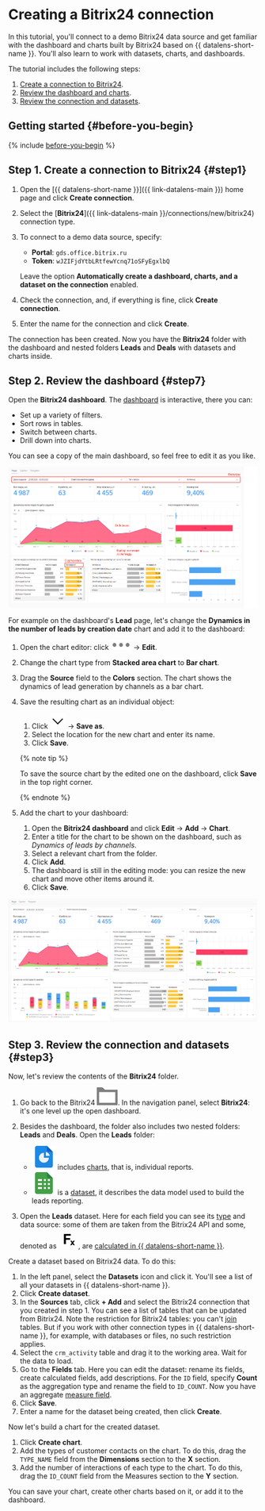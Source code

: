 # Creating a Bitrix24 connection

In this tutorial, you'll connect to a demo Bitrix24 data source and get familiar with the dashboard and charts built by Bitrix24 based on {{ datalens-short-name }}. You'll also learn to work with datasets, charts, and dashboards.

The tutorial includes the following steps:

1. [Create a connection to Bitrix24](#step1).
1. [Review the dashboard and charts](#step2).
1. [Review the connection and datasets](#step3).


## Getting started {#before-you-begin}

{% include [before-you-begin](../includes/before-you-begin-datalens.md) %}


## Step 1. Create a connection to Bitrix24 {#step1}

1. Open the [{{ datalens-short-name }}]({{ link-datalens-main }}) home page and click **Create connection**.

1. Select the [**Bitrix24**]({{ link-datalens-main }}/connections/new/bitrix24) connection type.

1. To connect to a demo data source, specify:
   * **Portal**: `gds.office.bitrix.ru`
   * **Token**: `wJZIFjdYtbLRtfewYcnq71oSFyEgxlbQ`

   Leave the option **Automatically create a dashboard, charts, and a dataset on the connection** enabled.

1. Check the connection, and, if everything is fine, click **Create connection**.

1. Enter the name for the connection and click **Create**.

The connection has been created. Now you have the **Bitrix24** folder with the dashboard and nested folders **Leads** and **Deals** with datasets and charts inside.

## Step 2. Review the dashboard {#step7}

Open the **Bitrix24 dashboard**. The [dashboard](../../datalens/concepts/dashboard.md) is interactive, there you can:
* Set up a variety of filters.
* Sort rows in tables.
* Switch between charts.
* Drill down into charts.

You can see a copy of the main dashboard, so feel free to edit it as you like.

![bitrix24-dashboard](../../_assets/datalens/solution-14/bitrix24-dashboard.png)

For example on the dashboard's **Lead** page, let's change the **Dynamics in the number of leads by creation date** chart and add it to the dashboard:

1. Open the chart editor: click ![image](../../_assets/datalens/horizontal-ellipsis.svg) → **Edit**.

1. Change the chart type from **Stacked area chart** to **Bar chart**.

1. Drag the **Source** field to the **Colors** section.
   The chart shows the dynamics of lead generation by channels as a bar chart.
1. Save the resulting chart as an individual object:
   1. Click ![image](../../_assets/datalens/arrow-down.svg) → **Save as**.
   1. Select the location for the new chart and enter its name.
   1. Click **Save**.

   {% note tip %}

   To save the source chart by the edited one on the dashboard, click **Save** in the top right corner.

   {% endnote %}

1. Add the chart to your dashboard:
   1. Open the **Bitrix24 dashboard** and click **Edit** → **Add** → **Chart**.
   1. Enter a title for the chart to be shown on the dashboard, such as _Dynamics of leads by channels_.
   1. Select a relevant chart from the folder.
   1. Click **Add**.
   1. The dashboard is still in the editing mode: you can resize the new chart and move other items around it.
   1. Click **Save**.

![bitrix24-updated-dashboard](../../_assets/datalens/solution-14/bitrix24-updated-dashboard.png)

## Step 3. Review the connection and datasets {#step3}

Now, let's review the contents of the **Bitrix24** folder.

1. Go back to the Bitrix24 ![folder](../../_assets/datalens/folder.svg). In the navigation panel, select **Bitrix24**: it's one level up the open dashboard.

1. Besides the dashboard, the folder also includes two nested folders: **Leads** and **Deals**. Open the **Leads** folder:
   * ![chart](../../_assets/datalens/solution-14/chart.svg) includes [charts](../../datalens/concepts/chart/index.md), that is, individual reports.
   * ![dataset](../../_assets/datalens/solution-14/dataset.svg) is a [dataset](../../datalens/concepts/dataset/index.md), it describes the data model used to build the leads reporting.

1. Open the **Leads** dataset. Here for each field you can see its [type](../../datalens/concepts/data-types.md) and data source: some of them are taken from the Bitrix24 API and some, denoted as ![formula-dataset](../../_assets/datalens/formula-dataset.svg), are [calculated in {{ datalens-short-name }}](../../datalens/concepts/calculations/index.md).

Create a dataset based on Bitrix24 data. To do this:
1. In the left panel, select the **Datasets** icon and click it. You'll see a list of all your datasets in {{ datalens-short-name }}.
1. Click **Create dataset**.
1. In the **Sources** tab, click **+ Add** and select the Bitrix24 connection that you created in step 1.
   You can see a list of tables that can be updated from Bitrix24. Note the restriction for Bitrix24 tables: you can't [join](../../datalens/concepts/data-join.md) tables. But if you work with other connection types in {{ datalens-short-name }}, for example, with databases or files, no such restriction applies.
1. Select the `crm_activity` table and drag it to the working area. Wait for the data to load.
1. Go to the **Fields** tab. Here you can edit the dataset: rename its fields, create calculated fields, add descriptions. For the `ID` field, specify **Count** as the aggregation type and rename the field to `ID_COUNT`. Now you have an aggregate [measure field](../../datalens/concepts/chart/measure-values.md).
1. Click **Save**.
1. Enter a name for the dataset being created, then click **Create**.

Now let's build a chart for the created dataset.

1. Click **Create chart**.
1. Add the types of customer contacts on the chart. To do this, drag the `TYPE_NAME` field from the **Dimensions** section to the **X** section.
1. Add the number of interactions of each type to the chart. To do this, drag the `ID_COUNT` field from the Measures section to the **Y** section.

You can save your chart, create other charts based on it, or add it to the dashboard.